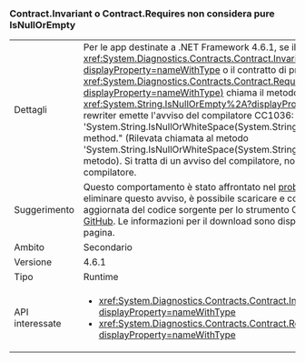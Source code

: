 ### <a name="contractinvariant-or-contractrequirestexception-do-not-consider-stringisnullorempty-to-be-pure"></a>Contract.Invariant o Contract.Requires<TException> non considera pure IsNullOrEmpty

|   |   |
|---|---|
|Dettagli|Per le app destinate a .NET Framework 4.6.1, se il contratto invariante per <xref:System.Diagnostics.Contracts.Contract.Invariant%2A?displayProperty=nameWithType> o il contratto di precondizione per <xref:System.Diagnostics.Contracts.Contract.Requires%2A?displayProperty=nameWithType)> chiama il metodo <xref:System.String.IsNullOrEmpty%2A?displayProperty=nameWithType>, il rewriter emette l'avviso del compilatore CC1036: &quot;Detected call to method 'System.String.IsNullOrWhiteSpace(System.String)' without [Pure] in method.&quot; (Rilevata chiamata al metodo 'System.String.IsNullOrWhiteSpace(System.String)' senza [Pure] nel metodo). Si tratta di un avviso del compilatore, non di un errore del compilatore.|
|Suggerimento|Questo comportamento è stato affrontato nel [problema GitHub n. 339](https://github.com/Microsoft/CodeContracts/issues/339). Per eliminare questo avviso, è possibile scaricare e compilare una versione aggiornata del codice sorgente per lo strumento Contratti di codice da [GitHub](https://github.com/Microsoft/CodeContracts/blob/master/README.md). Le informazioni per il download sono disponibili in fondo alla pagina.|
|Ambito|Secondario|
|Versione|4.6.1|
|Tipo|Runtime|
|API interessate|<ul><li><xref:System.Diagnostics.Contracts.Contract.Invariant(System.Boolean)?displayProperty=nameWithType></li><li><xref:System.Diagnostics.Contracts.Contract.Requires(System.Boolean)?displayProperty=nameWithType></li></ul>|

